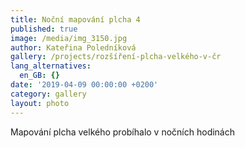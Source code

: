 ```yaml
---
title: Noční mapování plcha 4
published: true
image: /media/img_3150.jpg
author: Kateřina Poledníková
gallery: /projects/rozšíření-plcha-velkého-v-čr
lang_alternatives:
  en_GB: {}
date: '2019-04-09 00:00:00 +0200'
category: gallery
layout: photo
---
```

Mapování plcha velkého probíhalo v nočních hodinách
